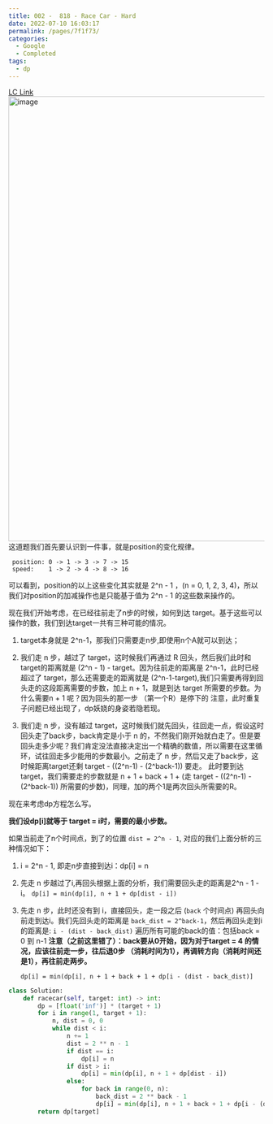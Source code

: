 ```yaml
---
title: 002 -  818 - Race Car - Hard
date: 2022-07-10 16:03:17
permalink: /pages/7f1f73/
categories:
  - Google
  - Completed
tags:
  - dp
---
```


[LC Link](https://leetcode.cn/problems/race-car/)
<img width="876" alt="image" src="https://user-images.githubusercontent.com/41789327/178127047-ea3cc816-98f4-4e41-a885-3e65ae2093a5.png">
这道题我们首先要认识到一件事，就是position的变化规律。


```
 position: 0 -> 1 -> 3 -> 7 -> 15
 speed:    1 -> 2 -> 4 -> 8 -> 16
```

可以看到，position的以上这些变化其实就是 2^n - 1 ，(n = 0, 1, 2, 3, 4)，所以我们对position的加减操作也是只能基于值为 2^n - 1 的这些数来操作的。

现在我们开始考虑，在已经往前走了n步的时候，如何到达 target。基于这些可以操作的数，我们到达target一共有三种可能的情况。

1. target本身就是 2^n-1，那我们只需要走n步,即使用n个A就可以到达；

2. 我们走 n 步，越过了 target，这时候我们再通过 R 回头，然后我们此时和target的距离就是 (2^n - 1) - target。因为往前走的距离是 2^n-1，此时已经超过了 target，那么还需要走的距离就是 (2^n-1-target),我们只需要再得到回头走的这段距离需要的步数，加上 n + 1，就是到达 target 所需要的步数。为什么需要n + 1 呢？因为回头的那一步 （第一个R）是停下的
	注意，此时重复子问题已经出现了，dp妖娆的身姿若隐若现。

3. 我们走 n 步，没有越过 target，这时候我们就先回头，往回走一点，假设这时回头走了back步，back肯定是小于 n 的，不然我们刚开始就白走了。但是要回头走多少呢？我们肯定没法直接决定出一个精确的数值，所以需要在这里循环，试往回走多少能用的步数最小。之前走了 n 步，然后又走了back步，这时候距离target还剩 target - ((2^n-1) - (2^back-1)) 要走。
	此时要到达target，我们需要走的步数就是 n + 1 + back + 1 + (走 target - ((2^n-1) - (2^back-1)) 所需要的步数)，同理，加的两个1是两次回头所需要的R。

现在来考虑dp方程怎么写。

**我们设dp[i]就等于 target = i时，需要的最小步数。**

如果当前走了n个时间点，到了的位置 `dist = 2^n - 1`, 对应的我们上面分析的三种情况如下：

1. i = 2^n - 1, 即走n步直接到达i：dp[i] = n

2. 先走 n 步越过了i,再回头根据上面的分析，我们需要回头走的距离是2^n - 1 - i。
`dp[i] = min(dp[i], n + 1 + dp[dist - i])`   

3. 先走 n 步，此时还没有到 i，直接回头，走一段之后 (`back` 个时间点) 再回头向前走到达i。我们先回头走的距离是 `back_dist = 2^back-1`，然后再回头走到i的距离是: `i - (dist - back_dist)`
	遍历所有可能的back的值：包括back = 0 到 n-1
	**注意（之前这里错了）：back要从0开始，因为对于target = 4 的情况，应该往前走一步，往后退0步 （消耗时间为1），再调转方向（消耗时间还是1），再往前走两步。**

	`dp[i] = min(dp[i], n + 1 + back + 1 + dp[i - (dist - back_dist)]`


```python
class Solution:
	def racecar(self, target: int) -> int:
		dp = [float('inf')] * (target + 1)
		for i in range(1, target + 1):
			n, dist = 0, 0
			while dist < i:
				n += 1
				dist = 2 ** n - 1
				if dist == i:
					dp[i] = n
				if dist > i:
					dp[i] = min(dp[i], n + 1 + dp[dist - i])
				else:
					for back in range(0, n):
						back_dist = 2 ** back - 1
						dp[i] = min(dp[i], n + 1 + back + 1 + dp[i - (dist - back_dist)])
		return dp[target]
```